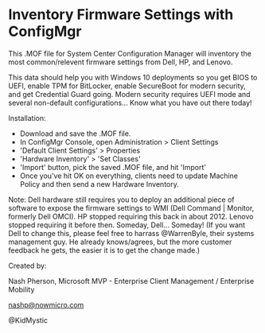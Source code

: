 # Inventory Firmware Settings with ConfigMgr

This .MOF file for System Center Configuration Manager will inventory the most common/relevent firmware settings from Dell, HP, and Lenovo.

This data should help you with Windows 10 deployments so you get BIOS to UEFI, enable TPM for BitLocker, enable SecureBoot for modern security, and get Credential Guard going. Modern security requires UEFI mode and several non-default configurations...  Know what you have out there today!

Installation:
  * Download and save the .MOF file.
  * In ConfigMgr Console, open Administration > Client Settings
  * 'Default Client Settings' > Properties
  * 'Hardware Inventory' > 'Set Classes'
  * 'Import' button,  pick the saved .MOF file, and hit 'Import'
  * Once you've hit OK on everything, clients need to update Machine Policy and then send a new Hardware Inventory.

Note:  Dell hardware still requires you to deploy an additional piece of software to expose the firmware settings to WMI (Dell Command | Monitor, formerly Dell OMCI). HP stopped requiring this back in about 2012. Lenovo stopped requiring it before then.  Someday, Dell... Someday!
(If you want Dell to change this, please feel free to harrass @WarrenByle, their systems management guy. He already knows/agrees, but the more customer feedback he gets, the easier it is to get the change made.)


Created by:

Nash Pherson, Microsoft MVP - Enterprise Client Management / Enterprise Mobility

nashp@nowmicro.com

@KidMystic

